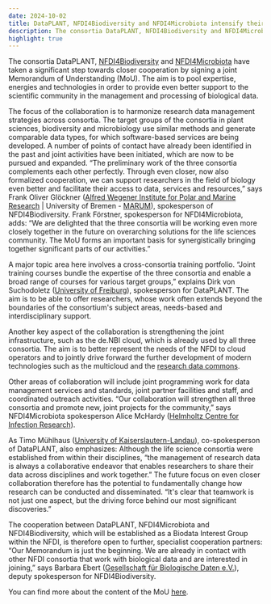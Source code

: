 ```yaml
---
date: 2024-10-02
title: DataPLANT, NFDI4Biodiversity and NFDI4Microbiota intensify their collaboration as Biodata Interest Group
description: The consortia DataPLANT, NFDI4Biodiversity and NFDI4Microbiota have taken a significant step towards closer cooperation by signing a joint Memorandum of Understanding (MoU). The aim is...
highlight: true
---
```


The consortia DataPLANT, [NFDI4Biodiversity](https://www.nfdi4biodiversity.org/en/) and [NFDI4Microbiota](https://nfdi4microbiota.de/) have taken a significant step towards closer cooperation by signing a joint Memorandum of Understanding (MoU). The aim is to pool expertise, energies and technologies in order to provide even better support to the scientific community in the management and processing of biological data.

The focus of the collaboration is to harmonize research data management strategies across consortia. The target groups of the consortia in plant sciences, biodiversity and microbiology use similar methods and generate comparable data types, for which software-based services are being developed. A number of points of contact have already been identified in the past and joint activities have been initiated, which are now to be pursued and expanded. “The preliminary work of the three consortia complements each other perfectly. Through even closer, now also formalized cooperation, we can support researchers in the field of biology even better and facilitate their access to data, services and resources,” says Frank Oliver Glöckner ([Alfred Wegener Institute for Polar and Marine Research](https://www.awi.de/en/) | University of Bremen - [MARUM](https://www.marum.de/en/index.html)), spokesperson of NFDI4Biodiversity. Frank Förstner, spokesperson for NFDI4Microbiota, adds: “We are delighted that the three consortia will be working even more closely together in the future on overarching solutions for the life sciences community. The MoU forms an important basis for synergistically bringing together significant parts of our activities.”

A major topic area here involves a cross-consortia training portfolio. “Joint training courses bundle the expertise of the three consortia and enable a broad range of courses for various target groups,” explains Dirk von Suchodoletz ([University of Freiburg](https://uni-freiburg.de/en/)), spokesperson for DataPLANT. The aim is to be able to offer researchers, whose work often extends beyond the boundaries of the consortium's subject areas, needs-based and interdisciplinary support.

Another key aspect of the collaboration is strengthening the joint infrastructure, such as the de.NBI cloud, which is already used by all three consortia. The aim is to better represent the needs of the NFDI to cloud operators and to jointly drive forward the further development of modern technologies such as the multicloud and the [research data commons](https://kb.gfbio.org/pages/viewpage.action?pageId=113904360).

Other areas of collaboration will include joint programming work for data management services and standards, joint partner facilities and staff, and coordinated outreach activities. “Our collaboration will strengthen all three consortia and promote new, joint projects for the community,” says NFDI4Microbiota spokesperson Alice McHardy ([Helmholtz Centre for Infection Research](https://www.helmholtz-hzi.de/en/)).

As Timo Mühlhaus ([University of Kaiserslautern-Landau](https://rptu.de/en/)), co-spokesperson of DataPLANT, also emphasizes: Although the life science consortia were established from within their disciplines, “the management of research data is always a collaborative endeavor that enables researchers to share their data across disciplines and work together.” The future focus on even closer collaboration therefore has the potential to fundamentally change how research can be conducted and disseminated. “It's clear that teamwork is not just one aspect, but the driving force behind our most significant discoveries.”

The cooperation between DataPLANT, NFDI4Microbiota and NFDI4Biodiversity, which will be established as a Biodata Interest Group within the NFDI, is therefore open to further, specialist cooperation partners: “Our Memorandum is just the beginning. We are already in contact with other NFDI consortia that work with biological data and are interested in joining,” says Barbara Ebert ([Gesellschaft für Biologische Daten e.V.](https://www.gfbio.org/gfbio_ev/)), deputy spokesperson for NFDI4Biodiversity.

You can find more about the content of the MoU [here](https://www.nfdi4plants.org/articles/biodata-interest-group).